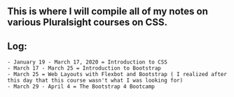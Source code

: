 ## This is where I will compile all of my notes on various Pluralsight courses on CSS.

## Log:
	- January 19 - March 17, 2020 = Introduction to CSS
	- March 17 - March 25 = Introduction to Bootstrap    
	- March 25 = Web Layouts with Flexbot and Bootstrap ( I realized after this day that this course wasn't what I was looking for)
	- March 29 - April 4 = The Bootstrap 4 Bootcamp
